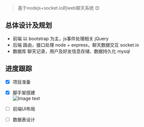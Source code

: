 
> 基于nodejs+socket.io的web聊天系统 :blush:

## 总体设计及规划
- 前端 以 bootstrap 为主，js事件处理相关 jQuery 
- 后端 路由，接口处理 node + express，聊天数据交互 socket.io
- 数据库 聊天记录，用户及好友信息存储、数据持久化 mysql 

## 进度跟踪
- [x] 项目准备
- [x] 脚手架搭建  
![Image text](https://github.com/zuoxiaobai/AChat-node/blob/master/img-folder/jsj.png)
- [ ] 前端UI布局
- [ ] 数据表设计

